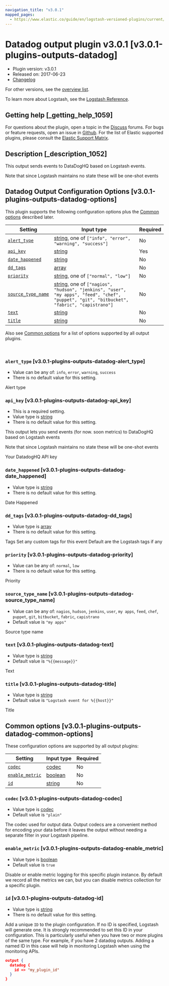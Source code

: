 ```yaml
---
navigation_title: "v3.0.1"
mapped_pages:
  - https://www.elastic.co/guide/en/logstash-versioned-plugins/current/v3.0.1-plugins-outputs-datadog.html
---
```


# Datadog output plugin v3.0.1 [v3.0.1-plugins-outputs-datadog]


* Plugin version: v3.0.1
* Released on: 2017-06-23
* [Changelog](https://github.com/logstash-plugins/logstash-output-datadog/blob/v3.0.1/CHANGELOG.md)

For other versions, see the [overview list](output-datadog-index.md).

To learn more about Logstash, see the [Logstash Reference](logstash://reference/index.md).

## Getting help [_getting_help_1059]

For questions about the plugin, open a topic in the [Discuss](http://discuss.elastic.co) forums. For bugs or feature requests, open an issue in [Github](https://github.com/logstash-plugins/logstash-output-datadog). For the list of Elastic supported plugins, please consult the [Elastic Support Matrix](https://www.elastic.co/support/matrix#matrix_logstash_plugins).


## Description [_description_1052]

This output sends events to DataDogHQ based on Logstash events.

Note that since Logstash maintains no state these will be one-shot events


## Datadog Output Configuration Options [v3.0.1-plugins-outputs-datadog-options]

This plugin supports the following configuration options plus the [Common options](v3-0-1-plugins-outputs-datadog.md#v3.0.1-plugins-outputs-datadog-common-options) described later.

| Setting | Input type | Required |
| --- | --- | --- |
| [`alert_type`](v3-0-1-plugins-outputs-datadog.md#v3.0.1-plugins-outputs-datadog-alert_type) | [string](logstash://reference/configuration-file-structure.md#string), one of `["info", "error", "warning", "success"]` | No |
| [`api_key`](v3-0-1-plugins-outputs-datadog.md#v3.0.1-plugins-outputs-datadog-api_key) | [string](logstash://reference/configuration-file-structure.md#string) | Yes |
| [`date_happened`](v3-0-1-plugins-outputs-datadog.md#v3.0.1-plugins-outputs-datadog-date_happened) | [string](logstash://reference/configuration-file-structure.md#string) | No |
| [`dd_tags`](v3-0-1-plugins-outputs-datadog.md#v3.0.1-plugins-outputs-datadog-dd_tags) | [array](logstash://reference/configuration-file-structure.md#array) | No |
| [`priority`](v3-0-1-plugins-outputs-datadog.md#v3.0.1-plugins-outputs-datadog-priority) | [string](logstash://reference/configuration-file-structure.md#string), one of `["normal", "low"]` | No |
| [`source_type_name`](v3-0-1-plugins-outputs-datadog.md#v3.0.1-plugins-outputs-datadog-source_type_name) | [string](logstash://reference/configuration-file-structure.md#string), one of `["nagios", "hudson", "jenkins", "user", "my apps", "feed", "chef", "puppet", "git", "bitbucket", "fabric", "capistrano"]` | No |
| [`text`](v3-0-1-plugins-outputs-datadog.md#v3.0.1-plugins-outputs-datadog-text) | [string](logstash://reference/configuration-file-structure.md#string) | No |
| [`title`](v3-0-1-plugins-outputs-datadog.md#v3.0.1-plugins-outputs-datadog-title) | [string](logstash://reference/configuration-file-structure.md#string) | No |

Also see [Common options](v3-0-1-plugins-outputs-datadog.md#v3.0.1-plugins-outputs-datadog-common-options) for a list of options supported by all output plugins.

 

### `alert_type` [v3.0.1-plugins-outputs-datadog-alert_type]

* Value can be any of: `info`, `error`, `warning`, `success`
* There is no default value for this setting.

Alert type


### `api_key` [v3.0.1-plugins-outputs-datadog-api_key]

* This is a required setting.
* Value type is [string](logstash://reference/configuration-file-structure.md#string)
* There is no default value for this setting.

This output lets you send events (for now. soon metrics) to DataDogHQ based on Logstash events

Note that since Logstash maintains no state these will be one-shot events

Your DatadogHQ API key


### `date_happened` [v3.0.1-plugins-outputs-datadog-date_happened]

* Value type is [string](logstash://reference/configuration-file-structure.md#string)
* There is no default value for this setting.

Date Happened


### `dd_tags` [v3.0.1-plugins-outputs-datadog-dd_tags]

* Value type is [array](logstash://reference/configuration-file-structure.md#array)
* There is no default value for this setting.

Tags Set any custom tags for this event Default are the Logstash tags if any


### `priority` [v3.0.1-plugins-outputs-datadog-priority]

* Value can be any of: `normal`, `low`
* There is no default value for this setting.

Priority


### `source_type_name` [v3.0.1-plugins-outputs-datadog-source_type_name]

* Value can be any of: `nagios`, `hudson`, `jenkins`, `user`, `my apps`, `feed`, `chef`, `puppet`, `git`, `bitbucket`, `fabric`, `capistrano`
* Default value is `"my apps"`

Source type name


### `text` [v3.0.1-plugins-outputs-datadog-text]

* Value type is [string](logstash://reference/configuration-file-structure.md#string)
* Default value is `"%{{message}}"`

Text


### `title` [v3.0.1-plugins-outputs-datadog-title]

* Value type is [string](logstash://reference/configuration-file-structure.md#string)
* Default value is `"Logstash event for %{{host}}"`

Title



## Common options [v3.0.1-plugins-outputs-datadog-common-options]

These configuration options are supported by all output plugins:

| Setting | Input type | Required |
| --- | --- | --- |
| [`codec`](v3-0-1-plugins-outputs-datadog.md#v3.0.1-plugins-outputs-datadog-codec) | [codec](logstash://reference/configuration-file-structure.md#codec) | No |
| [`enable_metric`](v3-0-1-plugins-outputs-datadog.md#v3.0.1-plugins-outputs-datadog-enable_metric) | [boolean](logstash://reference/configuration-file-structure.md#boolean) | No |
| [`id`](v3-0-1-plugins-outputs-datadog.md#v3.0.1-plugins-outputs-datadog-id) | [string](logstash://reference/configuration-file-structure.md#string) | No |

### `codec` [v3.0.1-plugins-outputs-datadog-codec]

* Value type is [codec](logstash://reference/configuration-file-structure.md#codec)
* Default value is `"plain"`

The codec used for output data. Output codecs are a convenient method for encoding your data before it leaves the output without needing a separate filter in your Logstash pipeline.


### `enable_metric` [v3.0.1-plugins-outputs-datadog-enable_metric]

* Value type is [boolean](logstash://reference/configuration-file-structure.md#boolean)
* Default value is `true`

Disable or enable metric logging for this specific plugin instance. By default we record all the metrics we can, but you can disable metrics collection for a specific plugin.


### `id` [v3.0.1-plugins-outputs-datadog-id]

* Value type is [string](logstash://reference/configuration-file-structure.md#string)
* There is no default value for this setting.

Add a unique `ID` to the plugin configuration. If no ID is specified, Logstash will generate one. It is strongly recommended to set this ID in your configuration. This is particularly useful when you have two or more plugins of the same type. For example, if you have 2 datadog outputs. Adding a named ID in this case will help in monitoring Logstash when using the monitoring APIs.

```json
output {
  datadog {
    id => "my_plugin_id"
  }
}
```



